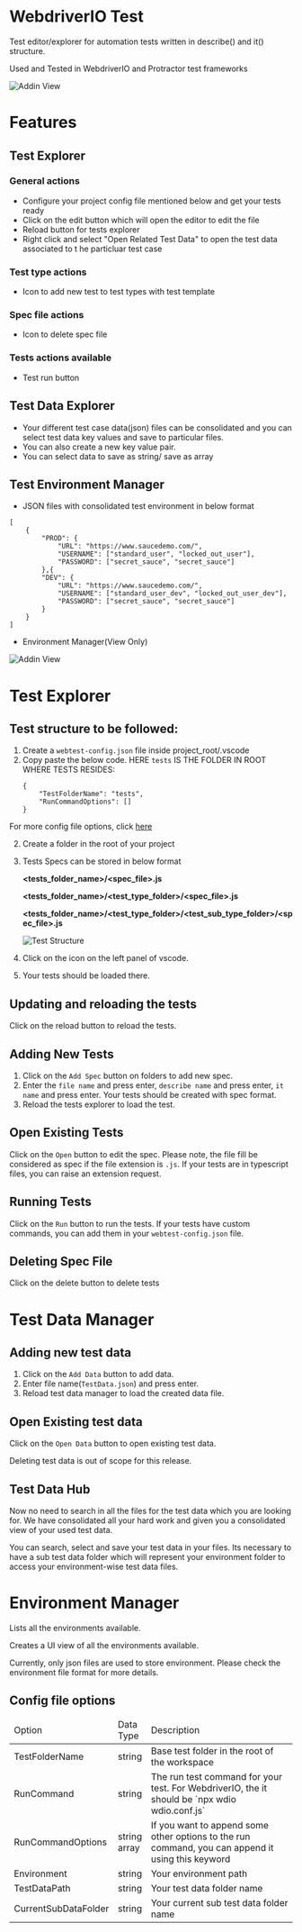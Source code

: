 # WebdriverIO Test

Test editor/explorer for automation tests written in describe() and it() structure.

Used and Tested in WebdriverIO and Protractor test frameworks

![Addin View](https://raw.githubusercontent.com/WebTest-Framework/WebTest/main/icons/TestViews.PNG?token=AKFBATEQROBIMUAO6742ELDAM2TM6 "Addin View")

# Features

## Test Explorer

### General actions
- Configure your project config file mentioned below and get your tests ready
- Click on the edit button which will open the editor to edit the file
- Reload button for tests explorer
- Right click and select "Open Related Test Data" to open the test data associated to t he particluar test case
### Test type actions
- Icon to add new test to test types with test template
### Spec file actions
- Icon to delete spec file
### Tests actions available
- Test run button

## Test Data Explorer
- Your different test case data(json) files can be consolidated and you can select test data key values 
and save to particular files.
- You can also create a new key value pair.
- You can select data to save as string/ save as array

## Test Environment Manager
- JSON files with consolidated test environment in below format

```
[
    {
        "PROD": {
            "URL": "https://www.saucedemo.com/",
            "USERNAME": ["standard_user", "locked_out_user"],
            "PASSWORD": ["secret_sauce", "secret_sauce"]
        },{
        "DEV": {
            "URL": "https://www.saucedemo.com/",
            "USERNAME": ["standard_user_dev", "locked_out_user_dev"],
            "PASSWORD": ["secret_sauce", "secret_sauce"]
        }
    }
]
```

- Environment Manager(View Only)

![Addin View](https://raw.githubusercontent.com/WebTest-Framework/WebTest/main/icons/EnvManager.PNG?token=AKFBATFXUDCVKY7N2E2FMV3AM2TPI "Addin View")

# Test Explorer

## Test  structure to be followed:

1. Create a `webtest-config.json` file inside project_root/.vscode
2. Copy paste the below code. HERE `tests` IS THE FOLDER IN ROOT WHERE TESTS RESIDES:
    ```
    {
        "TestFolderName": "tests",
        "RunCommandOptions": []
    }
    ```
For more config file options, click [here](#Config-file-options)

2. Create a folder in the root of your project
3. Tests Specs can be stored in below format

    <b><tests_folder_name>/<spec_file>.js</b>

    <b><tests_folder_name>/<test_type_folder>/<spec_file>.js</b>

    <b><tests_folder_name>/<test_type_folder>/<test_sub_type_folder>/<spec_file>.js</b>

    ![Test Structure](https://raw.githubusercontent.com/WebTest-Framework/WebTest/main/icons/Structure.PNG?token=AKFBATD2KV6C7VT7WZGPQELAM2TQY "Test Structure")

3. Click on the icon on the left panel of vscode.
4. Your tests should be loaded there.

## Updating and reloading the tests

Click on the reload button to reload the tests.

## Adding New Tests

1. Click on the `Add Spec` button on folders to add new spec.
2. Enter the `file name` and press enter, `describe name` and press enter, `it name` and press enter. 
Your tests should be created with spec format.
3. Reload the tests explorer to load the test.

## Open Existing Tests

Click on the `Open` button to edit the spec. 
Please note, the file fill be considered as spec if the file extension is `.js`.
If your tests are in typescript files, you can raise an extension request.

## Running Tests

Click on the `Run` button to run the tests.
If your tests have custom commands, you can add them in your `webtest-config.json` file.

## Deleting Spec File

Click on the delete button to delete tests

# Test Data Manager

## Adding new test data

1. Click on the `Add Data` button to add data.
2. Enter file name(`TestData.json`) and press enter.
3. Reload test data manager to load the created data file.

## Open Existing test data

Click on the `Open Data` button to open existing test data.

Deleting test data is out of scope for this release.

## Test Data Hub

Now no need to search in all the files for the test data which you are looking for. We have consolidated all your hard work and given you a consolidated view of your used test data. 

You can search, select and save your test data in your files. Its necessary to have a sub test data folder which will represent your environment folder to access your environment-wise test data files.

# Environment Manager

Lists all the environments available.

Creates a UI view of all the environments available.

Currently, only json files are used to store environment. Please check the environment file format for more details.

## Config file options

<table style="width:100%">
    <thead>
        <tr>
            <td style="width:25%">Option</td>
            <td style="width:10%">Data Type</td>
            <td style="width:75%">Description</td>
        </tr>
    </thead>
    <tbody>
        <tr>
            <td style="width:25%">TestFolderName</td>
            <td style="width:10%">string</td>
            <td style="width:75%">Base test folder in the root of the workspace</td>
        </tr>
        <tr>
            <td style="width:25%">RunCommand</td>
            <td style="width:10%">string</td>
            <td style="width:75%">The run test command for your test. For WebdriverIO, the it should be
            `npx wdio wdio.conf.js`</td>
        </tr>
        <tr>
            <td style="width:25%">RunCommandOptions</td>
            <td style="width:10%">string array</td>
            <td style="width:75%">If you want to append some other options to the run command, you can append it using this keyword</td>
        </tr>
        <tr>
            <td style="width:25%">Environment</td>
            <td style="width:10%">string</td>
            <td style="width:75%">Your environment path</td>
        </tr>
        <tr>
            <td style="width:25%">TestDataPath</td>
            <td style="width:10%">string</td>
            <td style="width:75%">Your test data folder name</td>
        </tr>
        <tr>
            <td style="width:25%">CurrentSubDataFolder</td>
            <td style="width:10%">string</td>
            <td style="width:75%">Your current sub test data folder name</td>
        </tr>
    </tbody>
</table>